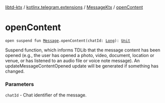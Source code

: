 [libtd-ktx](../../index.md) / [kotlinx.telegram.extensions](../index.md) / [MessageKtx](index.md) / [openContent](./open-content.md)

# openContent

`open suspend fun `[`Message`](https://tdlibx.github.io/td/docs/org/drinkless/td/libcore/telegram/TdApi/Message.html)`.openContent(chatId: `[`Long`](https://kotlinlang.org/api/latest/jvm/stdlib/kotlin/-long/index.html)`): `[`Unit`](https://kotlinlang.org/api/latest/jvm/stdlib/kotlin/-unit/index.html)

Suspend function, which informs TDLib that the message content has been opened (e.g., the user
has opened a photo, video, document, location or venue, or has listened to an audio file or voice
note message). An updateMessageContentOpened update will be generated if something has changed.

### Parameters

`chatId` - Chat identifier of the message.